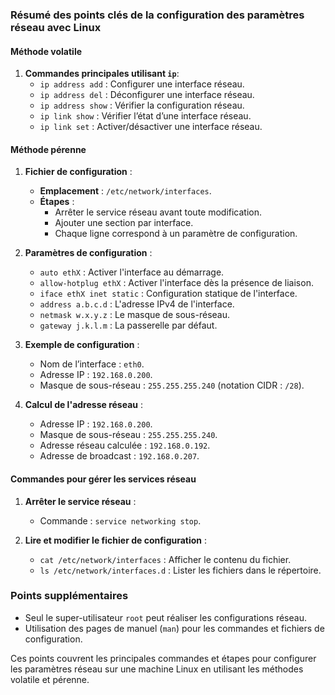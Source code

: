 ### Résumé des points clés de la configuration des paramètres réseau avec Linux

#### Méthode volatile
1. **Commandes principales utilisant `ip`**:
   - `ip address add` : Configurer une interface réseau.
   - `ip address del` : Déconfigurer une interface réseau.
   - `ip address show` : Vérifier la configuration réseau.
   - `ip link show` : Vérifier l’état d’une interface réseau.
   - `ip link set` : Activer/désactiver une interface réseau.

#### Méthode pérenne
1. **Fichier de configuration** :
   - **Emplacement** : `/etc/network/interfaces`.
   - **Étapes** :
     - Arrêter le service réseau avant toute modification.
     - Ajouter une section par interface.
     - Chaque ligne correspond à un paramètre de configuration.

2. **Paramètres de configuration** :
   - `auto ethX` : Activer l'interface au démarrage.
   - `allow-hotplug ethX` : Activer l'interface dès la présence de liaison.
   - `iface ethX inet static` : Configuration statique de l'interface.
   - `address a.b.c.d` : L'adresse IPv4 de l'interface.
   - `netmask w.x.y.z` : Le masque de sous-réseau.
   - `gateway j.k.l.m` : La passerelle par défaut.

3. **Exemple de configuration** :
   - Nom de l’interface : `eth0`.
   - Adresse IP : `192.168.0.200`.
   - Masque de sous-réseau : `255.255.255.240` (notation CIDR : `/28`).

4. **Calcul de l'adresse réseau** :
   - Adresse IP : `192.168.0.200`.
   - Masque de sous-réseau : `255.255.255.240`.
   - Adresse réseau calculée : `192.168.0.192`.
   - Adresse de broadcast : `192.168.0.207`.

#### Commandes pour gérer les services réseau
1. **Arrêter le service réseau** :
   - Commande : `service networking stop`.

2. **Lire et modifier le fichier de configuration** :
   - `cat /etc/network/interfaces` : Afficher le contenu du fichier.
   - `ls /etc/network/interfaces.d` : Lister les fichiers dans le répertoire.

### Points supplémentaires
- Seul le super-utilisateur `root` peut réaliser les configurations réseau.
- Utilisation des pages de manuel (`man`) pour les commandes et fichiers de configuration.

Ces points couvrent les principales commandes et étapes pour configurer les paramètres réseau sur une machine Linux en utilisant les méthodes volatile et pérenne.
